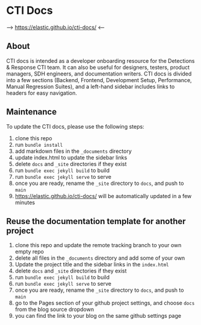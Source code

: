 # CTI Docs

--> https://elastic.github.io/cti-docs/ <--

## About

CTI docs is intended as a developer onboarding resource for the Detections & Response CTI team. It can also be useful for designers, testers, product managers, SDH engineers, and documentation writers. CTI docs is divided into a few sections (Backend, Frontend, Development Setup, Performance, Manual Regression Suites), and a left-hand sidebar includes links to headers for easy navigation.

## Maintenance

To update the CTI docs, please use the following steps:

1. clone this repo
2. run `bundle install`
3. add markdown files in the `_documents` directory
4. update index.html to update the sidebar links
5. delete `docs` and `_site` directories if they exist   
5. run `bundle exec jekyll build` to build
6. run `bundle exec jekyll serve` to serve
7. once you are ready, rename the `_site` directory to `docs`, and push to `main`
8. https://elastic.github.io/cti-docs/ will be automatically updated in a few minutes

## Reuse the documentation template for another project

1. clone this repo and update the remote tracking branch to your own empty repo 
2. delete all files in the `_documents` directory and add some of your own  
3. Update the project title and the sidebar links in the `index.html`
4. delete `docs` and `_site` directories if they exist
5. run `bundle exec jekyll build` to build
6. run `bundle exec jekyll serve` to serve
7. once you are ready, rename the `_site` directory to `docs`, and push to `main`
8. go to the Pages section of your github project settings, and choose `docs` from the blog source dropdown
9. you can find the link to your blog on the same github settings page
